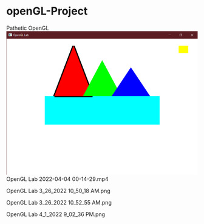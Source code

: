 # openGL-Project
Pathetic OpenGL
![](images/miiky.png)
OpenGL Lab 2022-04-04 00-14-29.mp4

OpenGL Lab 3_26_2022 10_50_18 AM.png

OpenGL Lab 3_26_2022 10_52_55 AM.png

OpenGL Lab 4_1_2022 9_02_36 PM.png

